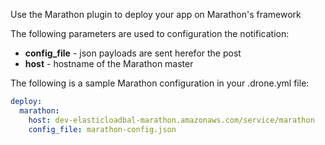 Use the Marathon plugin to deploy your app on Marathon's framework

The following parameters are used to configuration the notification:

* **config_file** - json payloads are sent herefor the post
* **host** - hostname of the Marathon master

The following is a sample Marathon configuration in your .drone.yml file:

```yaml
deploy:
  marathon:
    host: dev-elasticloadbal-marathon.amazonaws.com/service/marathon
    config_file: marathon-config.json
```
